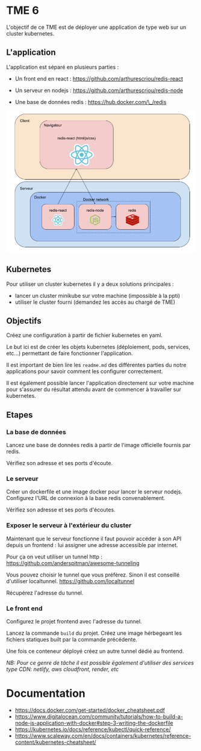 # TME 6

L'objectif de ce TME est de déployer une application de type web sur un cluster kubernetes.

## L'application

L'application est séparé en plusieurs parties :

- Un front end en react : <a href="https://github.com/arthurescriou/redis-react" >https://github.com/arthurescriou/redis-react</a>

- Un serveur en nodejs : <a href="https://github.com/arthurescriou/redis-node" >https://github.com/arthurescriou/redis-node</a>

- Une base de données redis : <a href="https://hub.docker.com/_/redis" >https://hub.docker.com/\_/redis</a>

<img src="./img/redisTME3.png"/>

## Kubernetes

Pour utiliser un cluster kubernetes il y a deux solutions principales :

- lancer un cluster minikube sur votre machine (impossible à la ppti)
- utiliser le cluster fourni (demandez les accès au chargé de TME)

## Objectifs

Créez une configuration à partir de fichier kubernetes en yaml.

Le but ici est de créer les objets kubernetes (déploiement, pods, services, etc...) permettant de faire fonctionner l'application.

Il est important de bien lire les `readme.md` des différentes parties du notre applications pour savoir comment les configurer correctement.

Il est également possible lancer l'application directement sur votre machine pour s'assurer du résultat attendu avant de commencer à travailler sur kubernetes.

## Etapes

### La base de données

Lancez une base de données redis à partir de l'image officielle fournis par redis.

Vérifiez son adresse et ses ports d'écoute.

### Le serveur

Créer un dockerfile et une image docker pour lancer le serveur nodejs. Configurez l'URL de connexion à la base redis convenablement.

Vérifiez son adresse et ses ports d'écoutes.

### Exposer le serveur à l'extérieur du cluster

Maintenant que le serveur fonctionne il faut pouvoir accéder à son API depuis un frontend : lui assigner une adresse accessible par internet.

Pour ça on veut utiliser un tunnel http : <a href="https://github.com/anderspitman/awesome-tunneling">https://github.com/anderspitman/awesome-tunneling</a>

Vous pouvez choisir le tunnel que vous préfèrez. Sinon il est conseillé d'utiliser localtunnel. <a href="https://github.com/localtunnel">https://github.com/localtunnel</a>

Récupérez l'adresse du tunnel.

### Le front end

Configurez le projet frontend avec l'adresse du tunnel.

Lancez la commande `build` du projet.
Créez une image hérbegeant les fichiers statiques built par la commande précédente.

Une fois ce conteneur déployé créez un autre tunnel dédié au frontend.

_NB: Pour ce genre de tâche il est possible également d'utiliser des services type CDN: netlify, aws cloudfront, render, etc_

# Documentation

- <a href="https://docs.docker.com/get-started/docker_cheatsheet.pdf">https://docs.docker.com/get-started/docker_cheatsheet.pdf</a>
- <a href="https://www.digitalocean.com/community/tutorials/how-to-build-a-node-js-application-with-docker#step-3-writing-the-dockerfile">https://www.digitalocean.com/community/tutorials/how-to-build-a-node-js-application-with-docker#step-3-writing-the-dockerfile</a>
- <a href="https://kubernetes.io/docs/reference/kubectl/quick-reference/">https://kubernetes.io/docs/reference/kubectl/quick-reference/</a>
- <a href="https://www.scaleway.com/en/docs/containers/kubernetes/reference-content/kubernetes-cheatsheet/">https://www.scaleway.com/en/docs/containers/kubernetes/reference-content/kubernetes-cheatsheet/</a>
